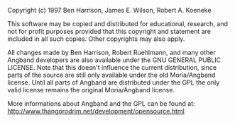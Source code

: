 Copyright (c) 1997 Ben Harrison, James E. Wilson, Robert A. Koeneke

This software may be copied and distributed for educational, research,
and not for profit purposes provided that this copyright and statement
are included in all such copies.  Other copyrights may also apply.


All changes made by Ben Harrison, Robert Ruehlmann, and many other Angband
developers are also available under the GNU GENERAL PUBLIC LICENSE.
Note that this doesn't influence the current distribution, since parts of
the source are still only available under the old Moria/Angband license.
Until all parts of Angband are distributed under the GPL the only valid
license remains the original Moria/Angband license.

More informations about Angband and the GPL can be found at:
http://www.thangorodrim.net/development/opensource.html

